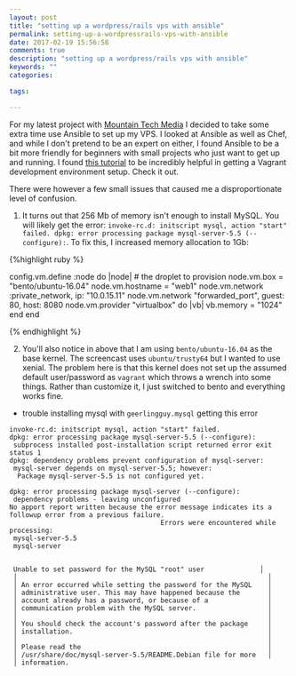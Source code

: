 ```yaml
---
layout: post
title: "setting up a wordpress/rails vps with ansible"
permalink: setting-up-a-wordpressrails-vps-with-ansible
date: 2017-02-19 15:56:58
comments: true
description: "setting up a wordpress/rails vps with ansible"
keywords: ""
categories:

tags:

---
```


For my latest project with [Mountain Tech Media](http://www.mttechmedia.com/) I decided to take some extra time use Ansible to set up my VPS. I looked at Ansible as well as Chef, and while I don't pretend to be an expert on either, I found Ansible to be a bit more friendly for beginners with small projects who just want to get up and running. I found [this tutorial](https://sysadmincasts.com/episodes/45-learning-ansible-with-vagrant-part-2-4) to be incredibly helpful in getting a Vagrant development environment setup. Check it out.

There were however a few small issues that caused me a disproportionate level of confusion.

 1. It turns out that 256 Mb of memory isn't enough to install MySQL. You will likely get the error: `invoke-rc.d: initscript mysql, action "start" failed.
 dpkg: error processing package mysql-server-5.5 (--configure):`. To fix this, I increased memory allocation to 1Gb:

{%highlight ruby %}

config.vm.define :node do |node|
    # the droplet to provision
    node.vm.box = "bento/ubuntu-16.04"
    node.vm.hostname = "web1"
    node.vm.network :private_network, ip: "10.0.15.11"
    node.vm.network "forwarded_port", guest: 80, host: 8080
    node.vm.provider "virtualbox" do |vb|
      vb.memory = "1024"
    end
end

{% endhighlight %}

 2. You'll also notice in above that I am using `bento/ubuntu-16.04` as the base kernel. The screencast uses `ubuntu/trusty64` but I wanted to use xenial. The problem here is that this kernel does not set up the assumed default user/password as `vagrant` which throws a wrench into some things. Rather than customize it, I just switched to bento and everything works fine.

 - trouble installing mysql with `geerlingguy.mysql` getting this error

```
invoke-rc.d: initscript mysql, action "start" failed.
dpkg: error processing package mysql-server-5.5 (--configure):
 subprocess installed post-installation script returned error exit status 1
dpkg: dependency problems prevent configuration of mysql-server:
 mysql-server depends on mysql-server-5.5; however:
  Package mysql-server-5.5 is not configured yet.

dpkg: error processing package mysql-server (--configure):
 dependency problems - leaving unconfigured
No apport report written because the error message indicates its a followup error from a previous failure.
                                      Errors were encountered while processing:
 mysql-server-5.5
 mysql-server


 Unable to set password for the MySQL "root" user              │
 │                                                               │
 │ An error occurred while setting the password for the MySQL    │
 │ administrative user. This may have happened because the       │
 │ account already has a password, or because of a               │
 │ communication problem with the MySQL server.                  │
 │                                                               │
 │ You should check the account's password after the package     │
 │ installation.                                                 │
 │                                                               │
 │ Please read the                                               │
 │ /usr/share/doc/mysql-server-5.5/README.Debian file for more   │
 │ information.  
```
